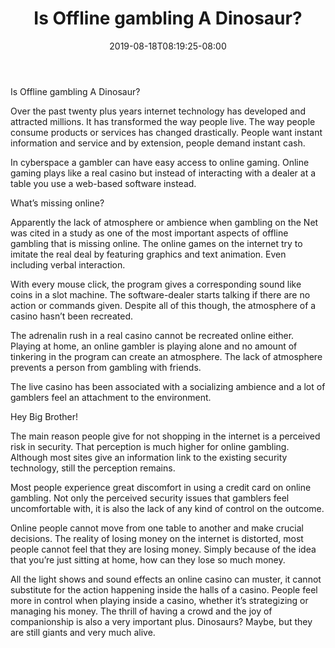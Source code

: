 ﻿---
title: "Is Offline gambling A Dinosaur?"
date: 2019-08-18T08:19:25-08:00
description: "Gambling Tips for Web Success"
featured_image: "/images/Gambling.jpg"
tags: ["Gambling"]
---

Is Offline gambling A Dinosaur?

Over the past twenty plus years internet technology has developed and attracted millions. It has transformed the way people live. The way people consume products or services has changed drastically. People want instant information and service and by extension, people demand instant cash.

In cyberspace a gambler can have easy access to online gaming. Online gaming plays like a real casino but instead of interacting with a dealer at a table you use a web-based software instead.

What’s missing online?

Apparently the lack of atmosphere or ambience when gambling on the Net was cited in a study as one of the most important aspects of offline gambling that is missing online. The online games on the internet try to imitate the real deal by featuring graphics and text animation. Even including verbal interaction. 

With every mouse click, the program gives a corresponding sound like coins in a slot machine. The software-dealer starts talking if there are no action or commands given. Despite all of this though, the atmosphere of a casino hasn’t been recreated. 

The adrenalin rush in a real casino cannot be recreated online either. Playing at home, an online gambler is playing alone and no amount of tinkering in the program can create an atmosphere. The lack of atmosphere prevents a person from gambling with friends. 

The live casino has been associated with a socializing ambience and a lot of gamblers feel an attachment to the environment. 

Hey Big Brother!

The main reason people give for not shopping in the internet is a perceived risk in security. That perception is much higher for online gambling. Although most sites give an information link to the existing security technology, still the perception remains. 

Most people experience great discomfort in using a credit card on online gambling. Not only the perceived security issues that gamblers feel uncomfortable with, it is also the lack of any kind of control on the outcome. 

Online people cannot move from one table to another and make crucial decisions. The reality of losing money on the internet is distorted, most people cannot feel that they are losing money. Simply because of the idea that you’re just sitting at home, how can they lose so much money.

All the light shows and sound effects an online casino can muster, it cannot substitute for the action happening inside the halls of a casino. People feel more in control when playing inside a casino, whether it’s strategizing or managing his money. The thrill of having a crowd and the joy of companionship is also a very important plus. Dinosaurs? Maybe, but they are still giants and very much alive.

